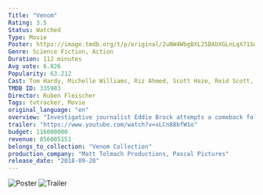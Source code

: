 ```yaml
---
Title: "Venom"
Rating: 3.5
Status: Watched
Type: Movie
Poster: https://image.tmdb.org/t/p/original/2uNW4WbgBXL25BAbXGLnLqX71Sw.jpg
Genre: Science Fiction, Action
Duration: 112 minutes
Avg vote: 6.826
Popularity: 63.212
Cast: Tom Hardy, Michelle Williams, Riz Ahmed, Scott Haze, Reid Scott, Jenny Slate, Melora Walters, Woody Harrelson, Peggy Lu, Malcolm C. Murray
TMDB ID: 335983
Director: Ruben Fleischer
Tags: tvtracker, Movie
original_language: "en"
overview: "Investigative journalist Eddie Brock attempts a comeback following a scandal, but accidentally becomes the host of Venom, a violent, super powerful alien symbiote. Soon, he must rely on his newfound powers to protect the world from a shadowy organization looking for a symbiote of their own."
trailer: "https://www.youtube.com/watch?v=xLCn88bfW1o"
budget: 116000000
revenue: 856085151
belongs_to_collection: "Venom Collection"
production_company: "Matt Tolmach Productions, Pascal Pictures"
release_date: "2018-09-28"
---
```


![Poster](https://image.tmdb.org/t/p/original/2uNW4WbgBXL25BAbXGLnLqX71Sw.jpg)
![Trailer](https://www.youtube.com/watch?v=xLCn88bfW1o)